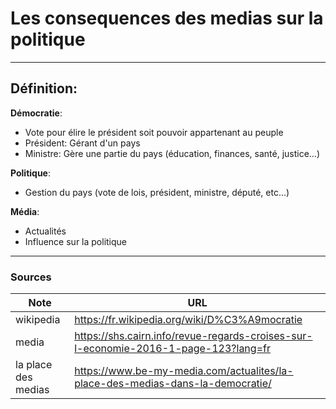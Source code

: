 # Les consequences des medias sur la politique

---
## Définition:

**Démocratie**:
- Vote pour élire le président soit pouvoir appartenant au peuple
- Président: Gérant d'un pays
- Ministre: Gère une partie du pays (éducation, finances, santé, justice…)

**Politique**:
- Gestion du pays (vote de lois, président, ministre, député, etc...)

**Média**:
- Actualités
- Influence sur la politique

---
### Sources

| Note                | URL                                                                                 |
| ------------------- | ----------------------------------------------------------------------------------- |
| wikipedia           | https://fr.wikipedia.org/wiki/D%C3%A9mocratie                                       |
| media               | https://shs.cairn.info/revue-regards-croises-sur-l-economie-2016-1-page-123?lang=fr |
| la place des medias | https://www.be-my-media.com/actualites/la-place-des-medias-dans-la-democratie/      |